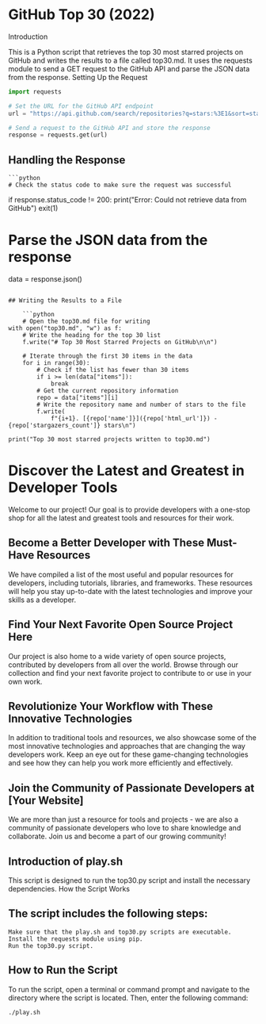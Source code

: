 # GitHub Top 30 (2022)

Introduction

This is a Python script that retrieves the top 30 most starred projects on GitHub and writes the results to a file called top30.md. It uses the requests module to send a GET request to the GitHub API and parse the JSON data from the response.
Setting Up the Request

```python
import requests

# Set the URL for the GitHub API endpoint
url = "https://api.github.com/search/repositories?q=stars:%3E1&sort=stars&order=desc"

# Send a request to the GitHub API and store the response
response = requests.get(url)
```

## Handling the Response

    ```python
    # Check the status code to make sure the request was successful

if response.status_code != 200:
print("Error: Could not retrieve data from GitHub")
exit(1)

# Parse the JSON data from the response

data = response.json()

````

## Writing the Results to a File

    ```python
    # Open the top30.md file for writing
with open("top30.md", "w") as f:
    # Write the heading for the top 30 list
    f.write("# Top 30 Most Starred Projects on GitHub\n\n")

    # Iterate through the first 30 items in the data
    for i in range(30):
        # Check if the list has fewer than 30 items
        if i >= len(data["items"]):
            break
        # Get the current repository information
        repo = data["items"][i]
        # Write the repository name and number of stars to the file
        f.write(
            f"{i+1}. [{repo['name']}]({repo['html_url']}) - {repo['stargazers_count']} stars\n")

print("Top 30 most starred projects written to top30.md")
````

# Discover the Latest and Greatest in Developer Tools

Welcome to our project! Our goal is to provide developers with a one-stop shop for all the latest and greatest tools and resources for their work.

## Become a Better Developer with These Must-Have Resources

We have compiled a list of the most useful and popular resources for developers, including tutorials, libraries, and frameworks. These resources will help you stay up-to-date with the latest technologies and improve your skills as a developer.

## Find Your Next Favorite Open Source Project Here

Our project is also home to a wide variety of open source projects, contributed by developers from all over the world. Browse through our collection and find your next favorite project to contribute to or use in your own work.

## Revolutionize Your Workflow with These Innovative Technologies

In addition to traditional tools and resources, we also showcase some of the most innovative technologies and approaches that are changing the way developers work. Keep an eye out for these game-changing technologies and see how they can help you work more efficiently and effectively.

## Join the Community of Passionate Developers at [Your Website]

We are more than just a resource for tools and projects - we are also a community of passionate developers who love to share knowledge and collaborate. Join us and become a part of our growing community!

## Introduction of play.sh

This script is designed to run the top30.py script and install the necessary dependencies.
How the Script Works

## The script includes the following steps:

    Make sure that the play.sh and top30.py scripts are executable.
    Install the requests module using pip.
    Run the top30.py script.

## How to Run the Script

To run the script, open a terminal or command prompt and navigate to the directory where the script is located. Then, enter the following command:

```
./play.sh
```
